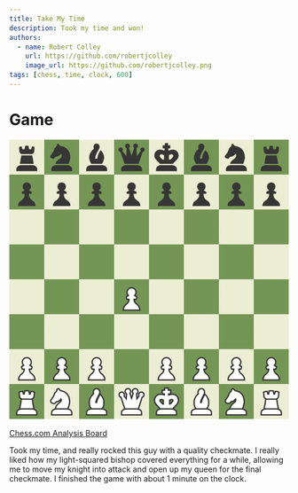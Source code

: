 ```yaml
---
title: Take My Time
description: Took my time and won!
authors:
  - name: Robert Colley
    url: https://github.com/robertjcolley
    image_url: https://github.com/robertjcolley.png
tags: [chess, time, clock, 600]
---
```


# Game

![solid game](/img/chess/2022-04-16-take-my-time.gif)

[Chess.com Analysis Board](https://www.chess.com/analysis/game/live/43850158209?tab=analysis)

Took my time, and really rocked this guy with a quality checkmate. I really liked how my light-squared bishop covered everything for a while, allowing me to move my knight into attack and open up my queen for the final checkmate. I finished the game with about 1 minute on the clock.